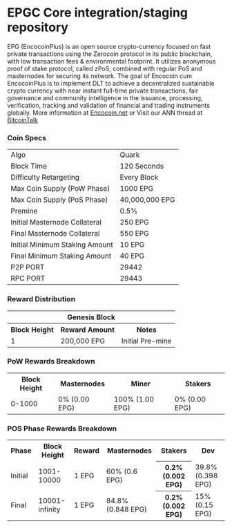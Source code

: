 EPGC Core integration/staging repository
=====================================
EPG (EncocoinPlus) is an open source crypto-currency focused on fast private transactions using the Zerocoin protocol in its public blockchain, with low transaction fees & environmental footprint.  It utilizes anonymous proof of stake protocol, called zPoS, combined with regular PoS and masternodes for securing its network. 
The goal of Encocoin cum EncocoinPlus is to implement DLT to achieve a decentralized sustainable crypto currency with near instant full-time private transactions, fair governance and community intelligence in the issuance, processing, verification, tracking and validation of financial and trading instruments globally.
More information at [Encocoin.net](http://encocoin.net) or Visit our ANN thread at [BitcoinTalk](http://www.bitcointalk.org/index.php?topic=1262920)

### Coin Specs
<table>
<tr><td>Algo</td><td>Quark</td></tr>
<tr><td>Block Time</td><td>120 Seconds</td></tr>
<tr><td>Difficulty Retargeting</td><td>Every Block</td></tr>
<tr><td>Max Coin Supply (PoW Phase)</td><td>1000 EPG</td></tr>
<tr><td>Max Coin Supply (PoS Phase)</td><td>40,000,000 EPG</td></tr>
<tr><td>Premine</td><td>0.5%</td></tr>
<tr><td>Initial Masternode Collateral</td><td>250 EPG</td></tr>
<tr><td>Final Masternode Collateral</td><td>550 EPG</td></tr>
<tr><td>Initial Minimum Staking Amount</td><td>10 EPG</td></tr>
<tr><td>Final Minimum Staking Amount</td><td>40 EPG</td></tr>
<tr><td>P2P PORT</td><td>29442</td></tr>
<tr><td>RPC PORT</td><td>29443</td></tr>
</table>

### Reward Distribution

<table>
<th colspan=4>Genesis Block</th>
<tr><th>Block Height</th><th>Reward Amount</th><th>Notes</th></tr>
<tr><td>1</td><td>200,000 EPG</td><td>Initial Pre-mine</td></tr>
</table>

### PoW Rewards Breakdown

<table>
<th>Block Height</th><th>Masternodes</th><th>Miner</th><th>Stakers</th>
<tr><td>0-1000</td><td>0% (0.00 EPG)</td><td>100% (1.00 EPG)</td><td>0% (0.00 EPG)</td></tr>
</table>

### POS Phase Rewards Breakdown

<table>
<th>Phase</th><th>Block Height</th><th>Reward</th><th>Masternodes</th><th>Stakers</th><th>Dev</th>
<tr><td>Initial</td><td>1001-10000</td><td>1 EPG</td><td>60% (0.6 EPG)</td><th>0.2% (0.002 EPG)</th><td>39.8% (0.398 EPG)</td></tr>
<tr><td>Final</td><td>10001-infinity</td><td>1 EPG</td><td>84.8% (0.848 EPG)</td><th>0.2% (0.002 EPG)</th><td>15% (0.15 EPG)</td></tr>
</table>
